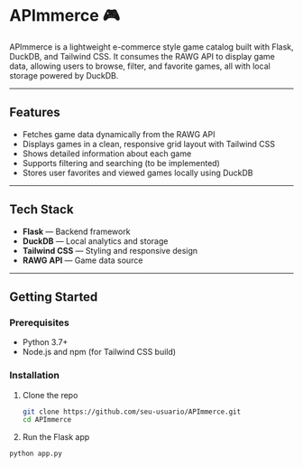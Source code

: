 # APImmerce 🎮

APImmerce is a lightweight e-commerce style game catalog built with Flask, DuckDB, and Tailwind CSS. It consumes the RAWG API to display game data, allowing users to browse, filter, and favorite games, all with local storage powered by DuckDB.

---

## Features

- Fetches game data dynamically from the RAWG API
- Displays games in a clean, responsive grid layout with Tailwind CSS
- Shows detailed information about each game
- Supports filtering and searching (to be implemented)
- Stores user favorites and viewed games locally using DuckDB

---

## Tech Stack

- **Flask** — Backend framework
- **DuckDB** — Local analytics and storage
- **Tailwind CSS** — Styling and responsive design
- **RAWG API** — Game data source

---

## Getting Started

### Prerequisites

- Python 3.7+
- Node.js and npm (for Tailwind CSS build)

### Installation

1. Clone the repo

   ```bash
   git clone https://github.com/seu-usuario/APImmerce.git
   cd APImmerce
   ```

2. Run the Flask app

```bash
python app.py
```
